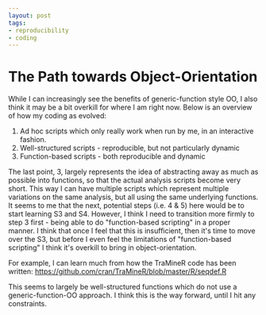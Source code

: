 ```yaml
---
layout: post
tags:
- reproducibility
- coding
---
```

# The Path towards Object-Orientation
While I can increasingly see the benefits of generic-function style OO, I also think it may be a bit overkill for where I am right now. Below is an overview of how my coding as evolved:

1. Ad hoc scripts which only really work when run by me, in an interactive fashion.
2. Well-structured scripts - reproducible, but not particularly dynamic
3. Function-based scripts - both reproducible and dynamic

The last point, 3, largely represents the idea of abstracting away as much as possible into functions, so that the actual analysis scripts become very short. This way I can have multiple scripts which represent multiple variations on the same analysis, but all using the same underlying functions. It seems to me that the next, potential steps (i.e. 4 & 5) here would be to start learning S3 and S4. However, I think I need to transition more firmly to step 3 first - being able to do "function-based scripting" in a proper manner. I think that once I feel that this is insufficient, then it's time to move over the S3, but before I even feel the limitations of "function-based scripting" I think it's overkill to bring in object-orientation.

For example, I can learn much from how the TraMineR code has been written:
https://github.com/cran/TraMineR/blob/master/R/seqdef.R

This seems to largely be well-structured functions which do not use a generic-function-OO approach. I think this is the way forward, until I hit any constraints.
